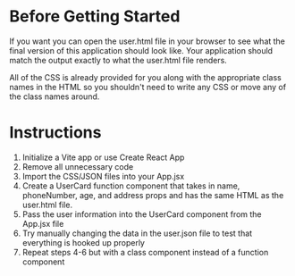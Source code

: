 # Before Getting Started
If you want you can open the user.html file in your browser to see what the final version of this application should look like. Your application should match the output exactly to what the user.html file renders.

All of the CSS is already provided for you along with the appropriate class names in the HTML so you shouldn't need to write any CSS or move any of the class names around.

# Instructions
1. Initialize a Vite app or use Create React App
2. Remove all unnecessary code
3. Import the CSS/JSON files into your App.jsx
4. Create a UserCard function component that takes in name, phoneNumber, age, and address props and has the same HTML as the user.html file.
5. Pass the user information into the UserCard component from the App.jsx file
6. Try manually changing the data in the user.json file to test that everything is hooked up properly
7. Repeat steps 4-6 but with a class component instead of a function component